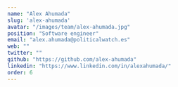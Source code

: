 ```yaml
---
name: "Alex Ahumada"
slug: 'alex-ahumada'
avatar: "/images/team/alex-ahumada.jpg"
position: "Software engineer"
email: "alex.ahumada@politicalwatch.es"
web: ""
twitter: ""
github: "https://github.com/alex-ahumada"
linkedin: "https://www.linkedin.com/in/alexahumada/"
order: 6
---
```

